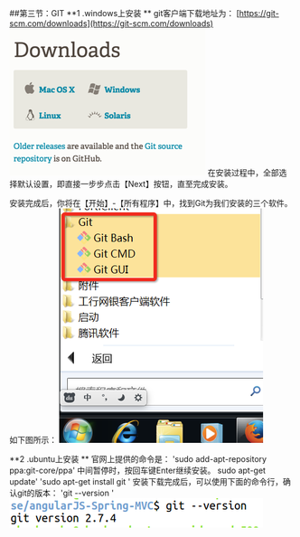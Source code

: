 ##第三节：GIT
**1 .windows上安装
**
git客户端下载地址为：
[https://git-scm.com/downloads](https://git-scm.com/downloads) 
![](image/2016-06-24_576c8cfd1c3e4.png) 
在安装过程中，全部选择默认设置，即直接一步步点击【Next】按钮，直至完成安装。

安装完成后，你将在【开始】-【所有程序】中，找到Git为我们安装的三个软件。如下图所示：
![](image/2016-06-24_576c8cfd3955e.png) 

**2 .ubuntu上安装
**
官网上提供的命令是：
'sudo add-apt-repository ppa:git-core/ppa'
中间暂停时，按回车键Enter继续安装。
sudo apt-get update'
'sudo apt-get install git '
安装下载完成后，可以使用下面的命令行，确认git的版本：
'git --version '
![](image/001.png) 